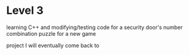 # Level 3
 learning C++ and modifying/testing code for a security door's number combination puzzle for a new game

project I will eventually come back to
